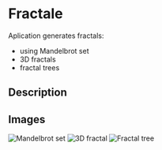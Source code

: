 # Fractale
Aplication generates fractals:
- using Mandelbrot set
- 3D fractals
- fractal trees
## Description

## Images
![Mandelbrot set](https://github.com/Nagzlos123/Fractale/assets/119455138/84acc859-6204-469d-8d76-b27d94e6c777)
![3D fractal](https://github.com/Nagzlos123/Fractale/assets/119455138/14c22815-7965-4acb-a52d-aff7439bda64)
![Fractal tree](https://github.com/Nagzlos123/Fractale/assets/119455138/dec3085d-ca75-444d-96cf-ab230fe71479)
